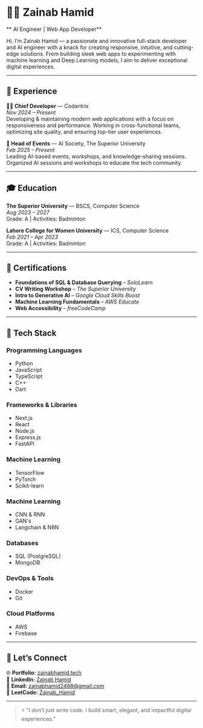 # 👩‍💻 Zainab Hamid

** AI Engineer | Web App Developer**

Hi, I’m Zainab Hamid — a passionate and innovative full-stack developer and AI engineer with a knack for creating responsive, intuitive, and cutting-edge solutions. From building sleek  web apps to experimenting with machine learning and Deep Learning models, I aim to deliver exceptional digital experiences.

---

## 🧠 Experience

**👩‍💻 Chief Developer** — Codantrix  
*Nov 2024 – Present*  
Developing & maintaining modern web applications with a focus on responsiveness and performance. Working in cross-functional teams, optimizing site quality, and ensuring top-tier user experiences.

**🎤 Head of Events** — AI Society, The Superior University  
*Feb 2025 – Present*  
Leading AI-based events, workshops, and knowledge-sharing sessions. Organized AI sessions and workshops to educate the tech community.

---

## 🎓 Education

**The Superior University** — BSCS, Computer Science  
*Aug 2023 – 2027*  
Grade: A | Activities: Badminton

**Lahore College for Women University** — ICS, Computer Science  
*Feb 2021 – Apr 2023*  
Grade: A | Activities: Badminton

---

## 📜 Certifications

- **Foundations of SQL & Database Querying** – *SoloLearn*  
- **CV Writing Workshop** – *The Superior University*
- **Intro to Generative AI** – *Google Cloud Skills Boost*  
- **Machine Learning Fundamentals** – *AWS Educate*  
- **Web Accessibility** – *freeCodeCamp*

---

## 🚀 Tech Stack

### Programming Languages
- Python
- JavaScript
- TypeScript
- C++
- Dart

### Frameworks & Libraries
- Next.js
- React
- Node.js
- Express.js
- FastAPI

### Machine Learning
- TensorFlow
- PyTorch
- Scikit-learn

### Machine Learning
- CNN & RNN
- GAN's
- Langchain & N8N

### Databases
- SQL (PostgreSQL)
- MongoDB

### DevOps & Tools
- Docker
- Git

### Cloud Platforms
- AWS
- Firebase

---

## 🔗 Let’s Connect

🌐 **Portfolio:** [zainabhamid.tech](https://zainabhamid.tech)  
💼 **LinkedIn:** [Zainab Hamid](https://www.linkedin.com/in/zainab-hamid-187a18321/)  
📧 **Email:** [zainabhamid2468@gmail.com](mailto:zainabhamid2468@gmail.com)  
🧩 **LeetCode:** [Zainab_Hamid](https://leetcode.com/u/Zainab_Hamid/)  

---

> ⚡️ “I don’t just write code. I build smart, elegant, and impactful digital experiences.”
